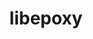 ---
title: "libepoxy"
layout: cache
categories: [package, develop]
meta: {"versions": ["1.5.10"], "compilers": ["gcc@=11.4.0"], "oss": ["ubuntu22.04"], "platforms": ["linux"], "targets": ["x86_64_v3"], "stacks": ["e4s", "root"], "num_specs": 8, "num_specs_by_stack": {"root": 8, "e4s": 8}}
spec_details: [{"hash": "4foo5lmau7wisk5nthwsqu5mjjkyrllb", "compiler": "gcc@=11.4.0", "versions": ["1.5.10"], "os": "ubuntu22.04", "platform": "linux", "target": "x86_64_v3", "variants": ["build_system=meson", "buildtype=release", "default_library=shared", "+glx", "~strip"], "stacks": ["root", "e4s"], "size": "-", "tarball": "https://binaries.spack.io/develop/build_cache/linux-ubuntu22.04-x86_64_v3/gcc-11.4.0/libepoxy-1.5.10/linux-ubuntu22.04-x86_64_v3-gcc-11.4.0-libepoxy-1.5.10-4foo5lmau7wisk5nthwsqu5mjjkyrllb.spack"}, {"hash": "u47jjtdfvx6clujsnuzfzlxplajb7x6d", "compiler": "gcc@=11.4.0", "versions": ["1.5.10"], "os": "ubuntu22.04", "platform": "linux", "target": "x86_64_v3", "variants": ["build_system=meson", "buildtype=release", "default_library=shared", "+glx", "~strip"], "stacks": ["root", "e4s"], "size": "-", "tarball": "https://binaries.spack.io/develop/build_cache/linux-ubuntu22.04-x86_64_v3/gcc-11.4.0/libepoxy-1.5.10/linux-ubuntu22.04-x86_64_v3-gcc-11.4.0-libepoxy-1.5.10-u47jjtdfvx6clujsnuzfzlxplajb7x6d.spack"}, {"hash": "tpgpskwywdk5fap6pw2zczfwqe4onkam", "compiler": "gcc@=11.4.0", "versions": ["1.5.10"], "os": "ubuntu22.04", "platform": "linux", "target": "x86_64_v3", "variants": ["build_system=meson", "buildtype=release", "default_library=shared", "+glx", "~strip"], "stacks": ["root", "e4s"], "size": "-", "tarball": "https://binaries.spack.io/develop/build_cache/linux-ubuntu22.04-x86_64_v3/gcc-11.4.0/libepoxy-1.5.10/linux-ubuntu22.04-x86_64_v3-gcc-11.4.0-libepoxy-1.5.10-tpgpskwywdk5fap6pw2zczfwqe4onkam.spack"}, {"hash": "qq63dtslcrktke2rissrmtmqftupdtor", "compiler": "gcc@=11.4.0", "versions": ["1.5.10"], "os": "ubuntu22.04", "platform": "linux", "target": "x86_64_v3", "variants": ["build_system=meson", "buildtype=release", "default_library=shared", "+glx", "~strip"], "stacks": ["root", "e4s"], "size": "-", "tarball": "https://binaries.spack.io/develop/build_cache/linux-ubuntu22.04-x86_64_v3/gcc-11.4.0/libepoxy-1.5.10/linux-ubuntu22.04-x86_64_v3-gcc-11.4.0-libepoxy-1.5.10-qq63dtslcrktke2rissrmtmqftupdtor.spack"}, {"hash": "btouwzw7bplslqpkrkfghm3xvdhlarqy", "compiler": "gcc@=11.4.0", "versions": ["1.5.10"], "os": "ubuntu22.04", "platform": "linux", "target": "x86_64_v3", "variants": ["build_system=meson", "buildtype=release", "default_library=shared", "+glx", "~strip"], "stacks": ["root", "e4s"], "size": "-", "tarball": "https://binaries.spack.io/develop/build_cache/linux-ubuntu22.04-x86_64_v3/gcc-11.4.0/libepoxy-1.5.10/linux-ubuntu22.04-x86_64_v3-gcc-11.4.0-libepoxy-1.5.10-btouwzw7bplslqpkrkfghm3xvdhlarqy.spack"}, {"hash": "gh6d4s5gqteax7qwsl4xxi3rec6emx3z", "compiler": "gcc@=11.4.0", "versions": ["1.5.10"], "os": "ubuntu22.04", "platform": "linux", "target": "x86_64_v3", "variants": ["build_system=meson", "buildtype=release", "default_library=shared", "+glx", "~strip"], "stacks": ["root", "e4s"], "size": "-", "tarball": "https://binaries.spack.io/develop/build_cache/linux-ubuntu22.04-x86_64_v3/gcc-11.4.0/libepoxy-1.5.10/linux-ubuntu22.04-x86_64_v3-gcc-11.4.0-libepoxy-1.5.10-gh6d4s5gqteax7qwsl4xxi3rec6emx3z.spack"}, {"hash": "oib3k4s6ty55mq6pejqkpenfcyf3jqcq", "compiler": "gcc@=11.4.0", "versions": ["1.5.10"], "os": "ubuntu22.04", "platform": "linux", "target": "x86_64_v3", "variants": ["build_system=meson", "buildtype=release", "default_library=shared", "+glx", "~strip"], "stacks": ["root", "e4s"], "size": "-", "tarball": "https://binaries.spack.io/develop/build_cache/linux-ubuntu22.04-x86_64_v3/gcc-11.4.0/libepoxy-1.5.10/linux-ubuntu22.04-x86_64_v3-gcc-11.4.0-libepoxy-1.5.10-oib3k4s6ty55mq6pejqkpenfcyf3jqcq.spack"}, {"hash": "fh6vqlmu7v5j7ihtxoupgs4g4hfv73mh", "compiler": "gcc@=11.4.0", "versions": ["1.5.10"], "os": "ubuntu22.04", "platform": "linux", "target": "x86_64_v3", "variants": ["build_system=meson", "buildtype=release", "default_library=shared", "+glx", "~strip"], "stacks": ["root", "e4s"], "size": "-", "tarball": "https://binaries.spack.io/develop/build_cache/linux-ubuntu22.04-x86_64_v3/gcc-11.4.0/libepoxy-1.5.10/linux-ubuntu22.04-x86_64_v3-gcc-11.4.0-libepoxy-1.5.10-fh6vqlmu7v5j7ihtxoupgs4g4hfv73mh.spack"}]
---